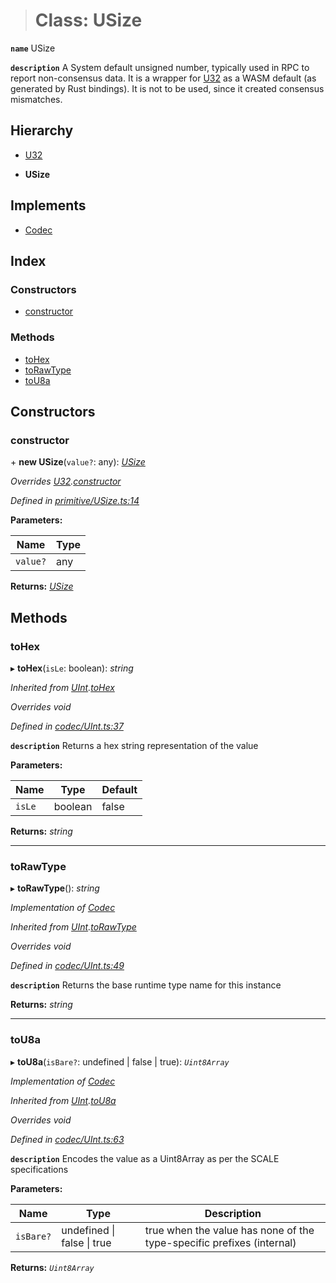 > # Class: USize

**`name`** USize

**`description`** 
A System default unsigned number, typically used in RPC to report non-consensus
data. It is a wrapper for [U32](_primitive_u32_.u32.md) as a WASM default (as generated by Rust bindings).
It is not to be used, since it created consensus mismatches.

## Hierarchy

  * [U32](_primitive_u32_.u32.md)

  * **USize**

## Implements

* [Codec](../interfaces/_types_.codec.md)

## Index

### Constructors

* [constructor](_primitive_usize_.usize.md#constructor)

### Methods

* [toHex](_primitive_usize_.usize.md#tohex)
* [toRawType](_primitive_usize_.usize.md#torawtype)
* [toU8a](_primitive_usize_.usize.md#tou8a)

## Constructors

###  constructor

\+ **new USize**(`value?`: any): *[USize](_primitive_usize_.usize.md)*

*Overrides [U32](_primitive_u32_.u32.md).[constructor](_primitive_u32_.u32.md#constructor)*

*Defined in [primitive/USize.ts:14](https://github.com/polkadot-js/api/blob/67d6c50/packages/types/src/primitive/USize.ts#L14)*

**Parameters:**

Name | Type |
------ | ------ |
`value?` | any |

**Returns:** *[USize](_primitive_usize_.usize.md)*

## Methods

###  toHex

▸ **toHex**(`isLe`: boolean): *string*

*Inherited from [UInt](_codec_uint_.uint.md).[toHex](_codec_uint_.uint.md#tohex)*

*Overrides void*

*Defined in [codec/UInt.ts:37](https://github.com/polkadot-js/api/blob/67d6c50/packages/types/src/codec/UInt.ts#L37)*

**`description`** Returns a hex string representation of the value

**Parameters:**

Name | Type | Default |
------ | ------ | ------ |
`isLe` | boolean | false |

**Returns:** *string*

___

###  toRawType

▸ **toRawType**(): *string*

*Implementation of [Codec](../interfaces/_types_.codec.md)*

*Inherited from [UInt](_codec_uint_.uint.md).[toRawType](_codec_uint_.uint.md#torawtype)*

*Overrides void*

*Defined in [codec/UInt.ts:49](https://github.com/polkadot-js/api/blob/67d6c50/packages/types/src/codec/UInt.ts#L49)*

**`description`** Returns the base runtime type name for this instance

**Returns:** *string*

___

###  toU8a

▸ **toU8a**(`isBare?`: undefined | false | true): *`Uint8Array`*

*Implementation of [Codec](../interfaces/_types_.codec.md)*

*Inherited from [UInt](_codec_uint_.uint.md).[toU8a](_codec_uint_.uint.md#tou8a)*

*Overrides void*

*Defined in [codec/UInt.ts:63](https://github.com/polkadot-js/api/blob/67d6c50/packages/types/src/codec/UInt.ts#L63)*

**`description`** Encodes the value as a Uint8Array as per the SCALE specifications

**Parameters:**

Name | Type | Description |
------ | ------ | ------ |
`isBare?` | undefined \| false \| true | true when the value has none of the type-specific prefixes (internal)  |

**Returns:** *`Uint8Array`*